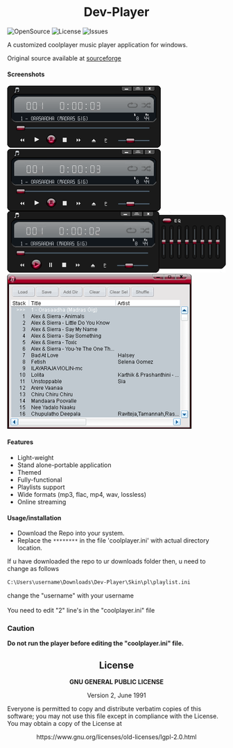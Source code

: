 <h1 align="center"> Dev-Player </h1>

![OpenSource](https://img.shields.io/badge/OpenSource-Yes-green)
![License](https://img.shields.io/badge/License-GPL2-blue)
![Issues](https://img.shields.io/github/issues/devallabharath/Dev-Player?style=flat)

A customized coolplayer music player application for windows.

Original source available at [sourceforge](http://coolplayer.sourceforge.net/)

#### Screenshots
![Player](https://github.com/devallabharath/Dev-Player/blob/master/Screenshots/screen1.PNG "Player")
<img src="https://github.com/devallabharath/Dev-Player/blob/master/Screenshots/screen1.PNG" align="center">
![Equilizer](https://github.com/devallabharath/Dev-Player/blob/master/Screenshots/screen2.PNG "Equilizer")
![Playlist](https://github.com/devallabharath/Dev-Player/blob/master/Screenshots/screen3.PNG "Playlist")


#### Features
* Light-weight
* Stand alone-portable application
* Themed
* Fully-functional
* Playlists support
* Wide formats (mp3, flac, mp4, wav, lossless)
* Online streaming


#### Usage/installation
* Download the Repo into your system.
* Replace the <code>********</code> in the file 'coolplayer.ini' with actual directory location.

If u have downloaded the repo to ur downloads folder then, u need to change as follows


```sh
C:\Users\username\Downloads\Dev-Player\Skin\pl\playlist.ini
```

change the "username" with your username <br><br>
You need to edit "2" line's in the "coolplayer.ini" file

<h3> Caution </h3>
<b>Do not run the player before editing the "coolplayer.ini" file.</b>


<h2 align="center"> License </h2>
<p align="center"><b> GNU GENERAL PUBLIC LICENSE </b></p>
<p align="center"> Version 2, June 1991 </p>
 Everyone is permitted to copy and distribute verbatim copies
 of this software; you may not use this file except in compliance with the License. You may obtain a copy of the License at
 <p align="center"> https://www.gnu.org/licenses/old-licenses/lgpl-2.0.html </p>